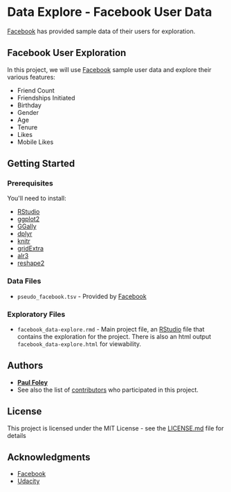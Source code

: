 # Data Explore - Facebook User Data

[Facebook](https://www.facebook.com/) has provided sample data of their users for exploration.


## Facebook User Exploration

In this project, we will use [Facebook](https://www.facebook.com/) sample user data and explore their various features:

* Friend Count
* Friendships Initiated
* Birthday
* Gender
* Age
* Tenure
* Likes
* Mobile Likes


## Getting Started

### Prerequisites
You'll need to install:

* [RStudio](https://www.rstudio.com/products/rstudio/download/)
* [ggplot2](http://ggplot2.org/)
* [GGally](https://ggobi.github.io/ggally/)
* [dplyr](http://dplyr.tidyverse.org/)
* [knitr](https://yihui.name/knitr/)
* [gridExtra](https://cran.r-project.org/web/packages/gridExtra/index.html)
* [alr3](https://cran.r-project.org/web/packages/alr3/index.html)
* [reshape2](https://cran.r-project.org/web/packages/reshape2/index.html)

### Data Files

* `pseudo_facebook.tsv` - Provided by [Facebook](https://www.facebook.com/)

### Exploratory Files

* `facebook_data-explore.rmd` - Main project file, an [RStudio](https://www.rstudio.com/products/rstudio/download/) file that contains the exploration for the project. There is also an html output `facebook_data-explore.html` for viewability.


## Authors

* [**Paul Foley**](https://github.com/paulfoley)
* See also the list of [contributors](https://github.com/paulfoley/data-analyst/tree/master/Facebook_Data-Explore) who participated in this project.


## License

This project is licensed under the MIT License - see the [LICENSE.md](LICENSE.md) file for details


## Acknowledgments

* [Facebook](https://www.facebook.com/)
* [Udacity](https://www.udacity.com/)